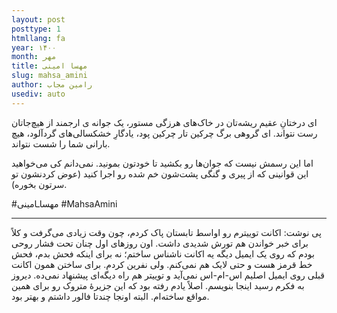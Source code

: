 ```yaml
---
layout: post
posttype: 1
htmllang: fa
year: ۱۴۰۰
month: مهر
title: مهسا امینی
slug: mahsa_amini
author: رامین مجاب
usediv: auto
---
```


ای درختانِ عقیم ریشه‌تان در خاک‌های هرزگی مستور،
یک جوانه ی ارجمند از هیچ‌جاتان رست نتواند.
ای گروهی برگ چرکین تار چرکین پود،
یادگارِ خشکسالی‌های گردآلود،
هیچ بارانی شما را شست نتواند.

اما این رسمش نیست که جوان‌ها رو بکشید تا خودتون بمونید.
نمی‌دانم کی می‌خواهید این قوانینی که از پیری و گنگی پشت‌شون خم شده رو اجرا کنید (عوض کردنشون تو سرتون بخوره).

#مهساـامینی
#MahsaAmini


---
پی نوشت: اکانت توییترم رو اواسط تابستان پاک کردم، چون وقت زیادی می‌گرفت و کلاً برای خبر خواندن هم تورش شدیدی داشت. اون روزهای اول چنان تحت فشار روحی بودم که روی یک ایمیل دیگه یه اکانت ناشناس ساختم؛ نه برای اینکه فحش بدم، فحش خط قرمز هست و حتی لایک هم نمی‌کنم. ولی نفرین کردم. برای ساختن همون اکانت قبلی روی ایمیل اصلیم اس-ام-اس نمی‌آید و توییتر هم راه دیگه‌ای پیشنهاد نمی‌ده. دیروز به فکرم رسید اینجا بنویسم. اصلاً یادم رفته بود که این جزیرهٔ متروک رو برای همین مواقع ساخته‌ام. البته اونجا چندتا فالور داشتم و بهتر بود.



